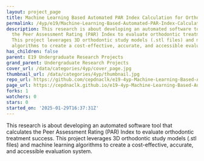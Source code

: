 ```yaml
---
layout: project_page
title: Machine Learning Based Automated PAR Index Calculation for Orthodontic Treatment
permalink: /4yp/e19/Machine-Learning-Based-Automated-PAR-Index-Calculation-for-Orthodontic-Treatment/
description: This research is about developing an automated software tool that calculates
  the Peer Assessment Rating (PAR) Index to evaluate orthodontic treatment success.
  This project leverages 3D orthodontic study models (.stl files) and machine learning
  algorithms to create a cost-effective, accurate, and accessible evaluation system.
has_children: false
parent: E19 Undergraduate Research Projects
grand_parent: Undergraduate Research Projects
cover_url: /data/categories/4yp/cover_page.jpg
thumbnail_url: /data/categories/4yp/thumbnail.jpg
repo_url: https://github.com/cepdnaclk/e19-4yp-Machine-Learning-Based-Automated-PAR-Index-Calculation-for-Orthodontic-Treatment
page_url: https://cepdnaclk.github.io/e19-4yp-Machine-Learning-Based-Automated-PAR-Index-Calculation-for-Orthodontic-Treatment
forks: 1
watchers: 0
stars: 0
started_on: '2025-01-29T16:37:31Z'
---
```


This research is about developing an automated software tool that calculates the Peer Assessment Rating (PAR) Index to evaluate orthodontic treatment success. This project leverages 3D orthodontic study models (.stl files) and machine learning algorithms to create a cost-effective, accurate, and accessible evaluation system.